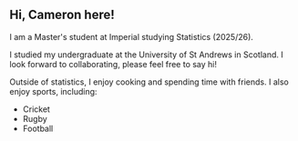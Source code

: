 ## Hi, Cameron here!

I am a Master's student at Imperial studying Statistics (2025/26).

I studied my undergraduate at the University of St Andrews in Scotland. I look forward to collaborating, please feel free to say hi!

Outside of statistics, I enjoy cooking and spending time with friends.
I also enjoy sports, including:
- Cricket
- Rugby
- Football
